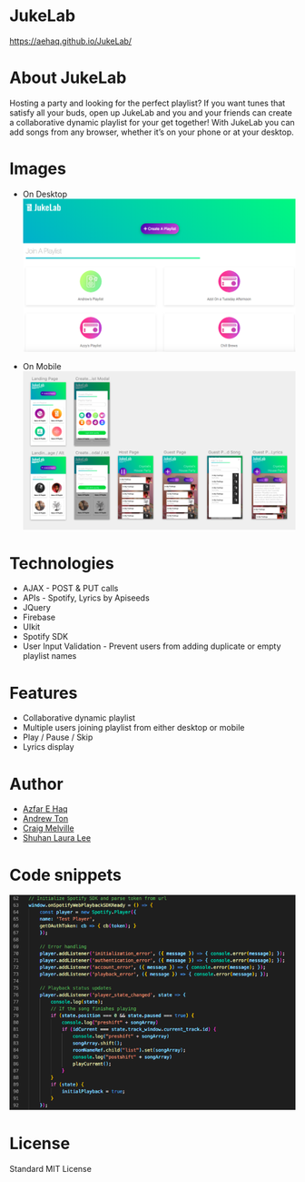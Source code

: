 # JukeLab
https://aehaq.github.io/JukeLab/


# About JukeLab
Hosting a party and looking for the perfect playlist? If you want tunes that satisfy all your buds, open up JukeLab and you and your friends can create a collaborative dynamic playlist for your get together! With JukeLab you can add songs from any browser, whether it’s on your phone or at your desktop. 


# Images
* On Desktop
![On Desktop](assets/images/screenshot_desktop.png)

* On Mobile
![On Mobile](assets/images/screenshot_mobile.png)



# Technologies
* AJAX - POST & PUT calls
* APIs - Spotify, Lyrics by Apiseeds
* JQuery
* Firebase
* UIkit
* Spotify SDK
* User Input Validation - Prevent users from adding duplicate or empty playlist names


# Features
* Collaborative dynamic playlist
* Multiple users joining playlist from either desktop or mobile
* Play / Pause / Skip
* Lyrics display


# Author
* [Azfar E Haq](https://github.com/aehaq)
* [Andrew Ton](https://github.com/atton88)
* [Craig Melville](https://github.com/acekreations) 
* [Shuhan Laura Lee](https://github.com/lalatw)


# Code snippets
![Code snippets](assets/images/code_snippets.png)


# License
Standard MIT License